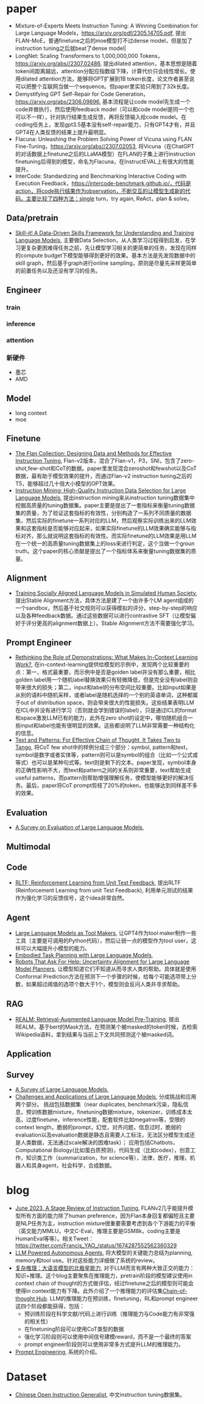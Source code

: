 
# paper

- Mixture-of-Experts Meets Instruction Tuning:
A Winning Combination for Large Language Models，https://arxiv.org/pdf/2305.14705.pdf, 提出FLAN-MoE，普通finetune之后的moe模型打不过dense model，但是加了instruction tuning之后就beat了dense model|
- LongNet: Scaling Transformers to 1,000,000,000 Tokens，https://arxiv.org/abs//2307.02486, 提出dilated attention，基本思想是随着token间距离越远，attention分配应指数级下降，计算代价只会线性增长。使用dilated attention方法，能够将GPT扩展到1B token长度，论文作者甚至说可以把整个互联网当做一个sequence。但paper里实验只用到了32k长度。
- Demystifying GPT Self-Repair for Code Generation，https://arxiv.org/abs/2306.09896, 基本流程是让code model先生成一个code并做执行，然后使用feedback model（可以和code model是同一个也可以不一样），针对执行结果生成反馈，再将反馈输入给code model。在coding任务上，发现gpt3.5基本没有self-repair能力，只有GPT4才有，并且GPT4在人类反馈的结果上提升最明显。
- Flacuna: Unleashing the Problem Solving Power of Vicuna using FLAN Fine-Tuning，https://arxiv.org/abs//2307.02053, 将Vicuna（在ChatGPT的对话数据上finetune之后的LLaMA模型）在FLAN的子集上进行instruction finetuning后得到的模型，命名为Flacuna，在InstructEVAL上有很大的性能提升。
- InterCode: Standardizing and Benchmarking Interactive Coding with Execution Feedback，https://intercode-benchmark.github.io/，代码是action，将code执行结果作为observation，不断交互的让模型生成新的代码。主要比较了四种方法：single turn，try again, ReAct，plan & solve。

## Data/pretrain
- [Skill-it! A Data-Driven Skills Framework for Understanding and Training Language Models](https://arxiv.org/abs/2307.14430), 主要做Data Selection，从人类学习过程得到启发，在学习更复杂更困难得任务之前，先让模型学习相关的更简单的任务，发现在同样的compute budget下模型能够得到更好的效果。基本方法是先发现数据中的skill graph，然后基于graph进行online sampling，原则是尽量先采样更简单的前置任务以及还没有学习的任务。

## Engineer
### train
### inference
### attention
### 新硬件
- 墨芯
- AMD

## Model
- long context
- moe

## Finetune
- [The Flan Collection: Designing Data and Methods for Effective Instruction Tuning](https://arxiv.org/abs/2301.13688), Flan-v2版本，混合了Flan-v1，P3，SNI，包含了zero-shot,few-shot和CoT的数据。paper里发现混合zeroshot和fewshot以及CoT数据，最有助于模型效果的提升，而通过Flan-v2 instruction tuning之后的T5，能够超过几十倍大小模型的OPT效果。
- [Instruction Mining: High-Quality Instruction Data Selection for Large Language Models](https://arxiv.org/abs/2307.06290), 提出instruction mining来从instruction tuning数据集中挖掘高质量的tuning数据集。paper主要是提出了一套指标来衡量tuning数据集的质量，为了验证这套指标的有效性，分别构造了一系列不同质量的数据集，然后实际的finetune一系列对应的LLM，然后观察实际训练出来的LLM效果和这套指标是否能够对应起来，如果实际finetune的LLM效果确实能够与指标对齐，那么就说明这套指标的有效性。而实际finetune的LLM效果是用LLM在一个统一的高质量tuning数据集上的loss来进行判定，这个当做一个groun truth。这个paper的核心贡献是提出了一个指标体系来衡量tuning数据集的质量。

## Alignment
- [Training Socially Aligned Language Models in Simulated Human Society](https://arxiv.org/abs/2305.16960), 提出Stable Alignment方法，具体方法是建了一个由许多个LM agent组成的一个sandbox，然后基于社交规则可以获得模拟的评分，step-by-step的响应以及各种feedback数据。通过这些数据可以进行contrastive SFT（让模型偏好于评分更高的alignment数据上）。Stable Alignment方法不需要强化学习。

## Prompt Engineer
- [Rethinking the Role of Demonstrations: What Makes In-Context Learning Work?](https://arxiv.org/abs/2202.12837), 在in-context-learning提供给模型的示例中，发现两个比较重要的点：第一，格式最重要，而示例中是否是golden label并没有那么重要，相比golden label用一个随机label替换效果只有轻微降低，但是完全没有label则会带来很大的损失；第二，input和label的分布空间比较重要。比如input如果是从别的语料中随机采样，或者label是随机选择的一个别的英语单词，这种都属于out of distribution space，则会带来很大的性能损失。这些结果表明LLM在ICL中并没有进行学习（否则就会学到错误的label），只是通过ICL的format和space激发LLM已有的能力，此外在zero shot的设定中，哪怕随机组合一些input和label也能有很明显的效果。这些都说明了LLM非常需要一种结构化的信息。
- [Text and Patterns: For Effective Chain of Thought, It Takes Two to Tango](https://arxiv.org/abs/2209.07686), 将CoT few shot中的样例分成三个部分：symbol, pattern和text，symbol是数字或者实体等，pattern则可以是symbol的组合（比如一个公式或等式）也可以是某种句式等。text则是剩下的文本。paper发现，symbol本身的正确性影响不大，而text和pattern之间的关系则非常重要，text帮助生成useful patterns，而pattern则帮助增强理解任务，使模型能够更好的解决任务。最后，paper将CoT prompt剪枝了20%的token，也能够达到同样差不多的效果。


## Evaluation
- [A Survey on Evaluation of Large Language Models](https://arxiv.org/abs/2307.03109), 


## Multimodal

## Code
- [RLTF: Reinforcement Learning from Unit Test Feedback](https://arxiv.org/abs/2307.04349), 提出RLTF (Reinforcement Learning from unit Test Feedback), 利用单元测试的结果作为强化学习的反馈信号，这个idea非常自然。

## Agent
- [Large Language Models as Tool Makers](https://arxiv.org/abs/2305.17126), 让GPT4作为tool maker制作一些工具（主要是可调用的Python代码），然后让弱一点的模型作为tool user，这样可以大幅提升小模型的能力。
- [Embodied Task Planning with Large Language Models](https://arxiv.org/abs/2307.01848), 
- [Robots That Ask For Help: Uncertainty Alignment for Large Language Model Planners](https://arxiv.org/abs/2307.01928), 让模型知道它们不知道从而寻求人类的帮助。具体就是使用Conformal Prediction方法在预测下一个步骤的时候，给每个可能选项带上分数，如果超过阈值的选项个数大于1个，模型则会反问人类并寻求帮助。

## RAG
- [REALM: Retrieval-Augmented Language Model Pre-Training](https://arxiv.org/abs/2002.08909), 提出REALM，基于bert的Mask方法，在预测某个被masked的token时候，去检索Wikipedia语料，拿到结果与当前上下文共同预测这个被masked词。


## Application


## Survey
- [A Survey of Large Language Models](https://arxiv.org/pdf/2303.18223.pdf), 
- [Challenges and Applications of Large Language Models](https://arxiv.org/abs/2307.10169), 分成挑战和应用两个部分。
  挑战包括数据集（near duplicates, benchmark污染，隐私信息，预训练数据mixture，finetuning数据mixture，tokenizer，训练成本太高，过度finetune，inference性能，配套软件比如megatron等，受限的context length，脆弱的prompt，幻觉，对齐问题，信息过时，脆弱的evaluation以及evaluation数据是静态且需要人工标注，无法区分模型生成还是人类数据，无法通过scale解决的困难task）；
  应用包括Chatbots，Computational Biology(比如蛋白质预测)，代码生成（比如codex），创意工作，知识类工作（summarization，for science等），法律，医疗，推理，机器人和具身agent，社会科学，合成数据。

# blog
- [June 2023, A Stage Review of Instruction Tuning](https://yaofu.notion.site/June-2023-A-Stage-Review-of-Instruction-Tuning-f59dbfc36e2d4e12a33443bd6b2012c2), FLANv2几乎能提升模型所有方面的能力除了human preference，因为Flan本身回复都偏短且主要是NLP任务为主，instruction mixture很重要需要考虑到各个下游能力的平衡（英文能力MMLU，中文C-Eval，推理主要是GSM8k，coding主要是HumanEval等等）。相关Tweet：https://twitter.com/Francis_YAO_/status/1674287552562360329
- [LLM Powered Autonomous Agents](https://lilianweng.github.io/posts/2023-06-23-agent/), 将大模型的关键能力总结为planning, memory和tool use。针对这些能力详细做了系统的review。
- [复杂推理：大语言模型的北极星能力](https://yaofu.notion.site/6dafe3f8d11445ca9dcf8a2ca1c5b199), 对于LLM而言有两种大致正交的能力：知识+推理。这个blog主要聚焦在推理能力，pretrain阶段的模型建议使用in context chain of thought的方式做评估，经过finetune之后的模型则可能会使得in context能力有下降。此外介绍了一个推理能力的评估集[Chain-of-thought Hub](https://github.com/FranxYao/chain-of-thought-hub). LLM的推理能力在预训练，finetuning，RL和prompt engineer这四个阶段都能获得，包括：
  - 预训练阶段在科学文献/代码上进行训练（推理能力与Code能力有非常强的相关性）
  - 在finetuning阶段可以使用CoT类型的数据
  - 强化学习阶段则可以使用中间信号建模reward，而不是一个最终的答案
  - prompt engineer阶段则可以使用非常多方式提升LLM的推理能力。
- [Prompt Engineering](https://lilianweng.github.io/posts/2023-03-15-prompt-engineering/), 系统的介绍。


# Dataset
- [Chinese Open Instruction Generalist](https://huggingface.co/datasets/BAAI/COIG), 中文instruction tuning数据集。
